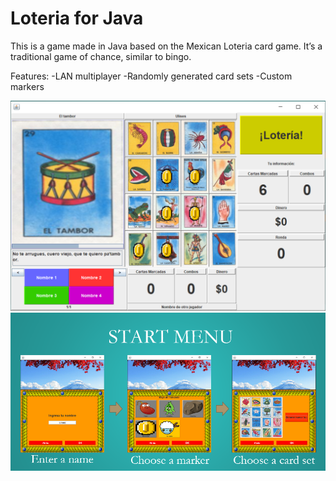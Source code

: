 # Loteria for Java
This is a game made in Java based on the Mexican Loteria card game.
It’s a traditional game of chance, similar to bingo.

Features:
-LAN multiplayer
-Randomly generated card sets
-Custom markers

![in game ui](https://github.com/tovaru/loteria-for-java/blob/main/screenshots/app.png)
![main menu](https://github.com/tovaru/loteria-for-java/blob/main/screenshots/menu.png)
